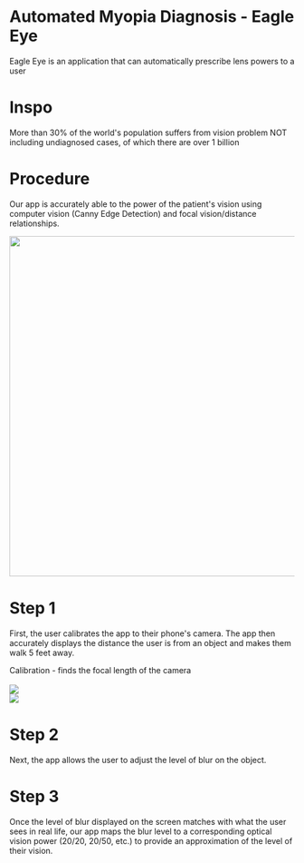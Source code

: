 # Automated Myopia Diagnosis - Eagle Eye
Eagle Eye is an application that can automatically prescribe lens powers to a user

# Inspo
More than 30% of the world's population suffers from vision problem NOT including undiagnosed cases, of which there are over 1 billion

# Procedure
Our app is accurately able to the power of the patient's vision using computer vision (Canny Edge Detection) and focal vision/distance relationships.

<img src='https://turbosnu.files.wordpress.com/2016/01/screenshot.jpg' width=600>  

# Step 1
First, the user calibrates the app to their phone's camera. The app then accurately displays the distance the user is from an object and makes them walk 5 feet away. 

Calibration - finds the focal length of the camera
<br>
<br>
<img src="https://render.githubusercontent.com/render/math?math=\FocalLength = \frac{(Pixel Width \cdot DistanceToObject)}{ObjectWidth}\]">
<br>
<img src="https://render.githubusercontent.com/render/math?math=\Distance = \frac{(Focal Length \cdot Object Width)}{Pixel Width}\]">

# Step 2
Next, the app allows the user to adjust the level of blur on the object.

# Step 3
Once the level of blur displayed on the screen matches with what the user sees in real life, our app maps the blur level to a corresponding optical vision power (20/20, 20/50, etc.) to provide an approximation of the level of their vision.
